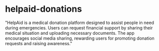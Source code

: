 # helpaid-donations
"HelpAid is a medical donation platform designed to assist people in need during emergencies. Users can request financial support by sharing their medical situation and uploading necessary documents. The app encourages social media sharing, rewarding users for promoting donation requests and raising awareness."
